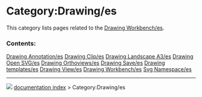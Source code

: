# Category:Drawing/es
This category lists pages related to the [Drawing Workbench/es](Drawing_Workbench/es.md).

### Contents:

    
  [Drawing Annotation/es](Drawing_Annotation/es.md)   [Drawing Clip/es](Drawing_Clip/es.md)               [Drawing Landscape A3/es](Drawing_Landscape_A3/es.md)
  [Drawing Open SVG/es](Drawing_Open_SVG/es.md)       [Drawing Orthoviews/es](Drawing_Orthoviews/es.md)   [Drawing Save/es](Drawing_Save/es.md)
  [Drawing templates/es](Drawing_templates/es.md)     [Drawing View/es](Drawing_View/es.md)               [Drawing Workbench/es](Drawing_Workbench/es.md)
  [Svg Namespace/es](Svg_Namespace/es.md)



---
![](images/Right_arrow.png) [documentation index](../README.md) > Category:Drawing/es
